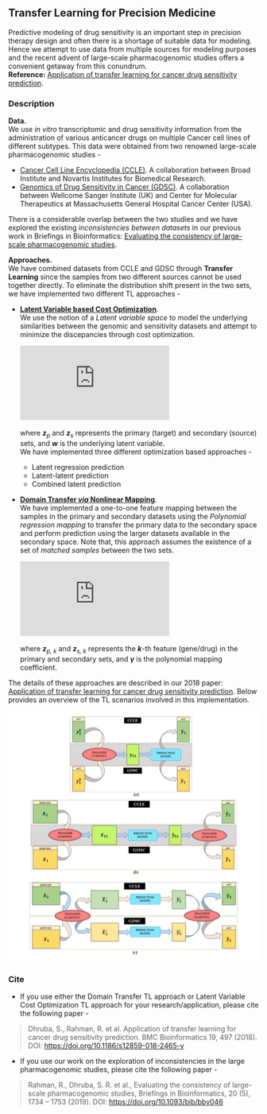 ## Transfer Learning for Precision Medicine  
Predictive modeling of drug sensitivity is an important step in precision therapy design and often there is a shortage of suitable data for modeling. Hence we attempt to use data from multiple sources for modeling purposes and the recent advent of large-scale pharmacogenomic studies offers a convenient getaway from this conundrum.  
**Reference:** [Application of transfer learning for cancer drug sensitivity prediction](https://bmcbioinformatics.biomedcentral.com/articles/10.1186/s12859-018-2465-y). 

### Description
**Data.**  
We use *in vitro* transcriptomic and drug sensitivity information from the administration of various anticancer drugs on multiple Cancer cell lines of different subtypes. This data were obtained from two renowned large-scale pharmacogenomic studies - 
   * [Cancer Cell Line Encyclopedia (CCLE)](https://portals.broadinstitute.org/ccle/about/). A collaboration between Broad Institute and Novartis Institutes for Biomedical Research.
   * [Genomics of Drug Sensitivity in Cancer (GDSC)](https://www.cancerrxgene.org/about). A collaboration between Wellcome Sanger Institute (UK) and Center for Molecular Therapeutics at Massachusetts General Hospital Cancer Center (USA). 

There is a considerable overlap between the two studies and we have explored the existing *inconsistencies between datasets* in our previous work in Briefings in Bioinformatics: [Evaluating the consistency of large-scale pharmacogenomic studies](https://academic.oup.com/bib/article-abstract/20/5/1734/5034074). 

**Approaches.**  
We have combined datasets from CCLE and GDSC through **Transfer Learning** since the samples from two different sources cannot be used together directly. To eliminate the distribution shift present in the two sets, we have implemented two different TL approaches - 
   * <ins><b>Latent Variable based Cost Optimization</b></ins>.  
     We use the notion of a *Latent variable space* to model the underlying similarities between the genomic and sensitivity datasets and attempt to minimize the discepancies through cost optimization.  
     
     ![lvco_eqn](https://latex.codecogs.com/svg.latex?%5Cinline%20%5Clarge%20%5Cboldsymbol%7Bw%7D%20%3D%20c_0%20&plus;%20c_p%20%5Cboldsymbol%7Bz%7D_p%20&plus;%20c_s%20%5Cboldsymbol%7Bz%7D_s%20&plus;%20%5Cboldsymbol%7B%5Cvarepsilon%7D%2C%20%5Cqquad%20%5Csum_i%20%7Bc_i%7D%20%3D%201)  
     
     where <i><b>z</b><sub>p</sub></i> and <i><b>z</b><sub>s</sub></i> represents the primary (target) and secondary (source) sets, and <i><b>w</b></i> is the underlying latent variable.  
     We have implemented three different optimization based approaches - 
      * Latent regression prediction
      * Latent-latent prediction
      * Combined latent prediction
   * <ins><b>Domain Transfer _via_ Nonlinear Mapping</b></ins>.  
     We have implemented a one-to-one feature mapping between the samples in the primary and secondary datasets using the *Polynomial regression mapping* to transfer the primary data to the secondary space and perform prediction using the larger datasets available in the secondary space. Note that, this approach assumes the existence of a set of *matched samples* between the two sets. 
     
     ![dtnm_eqn](https://latex.codecogs.com/svg.latex?%5Cinline%20%5Clarge%20%5Cboldsymbol%7Bz%7D_%7Bs%2C%20k%7D%20%3D%20%5Cboldsymbol%7B%5Cgamma%7D_%7Bp%7D%5E%7B%28k%29%7D%20%5Cboldsymbol%7Bz%7D_%7Bp%2C%20k%7D%20&plus;%20%5Cboldsymbol%7B%5Cvarepsilon%7D%5E%7B%28k%29%7D)  
     
     where <i><b>z</b><sub>p, k</sub></i> and <i><b>z</b><sub>s, k</sub></i> represents the <i><b>k</b></i>-th feature (gene/drug) in the primary and secondary sets, and <i><b>γ</b></i> is the polynomial mapping coefficient.      

The details of these approaches are described in our 2018 paper: [Application of transfer learning for cancer drug sensitivity prediction](https://bmcbioinformatics.biomedcentral.com/articles/10.1186/s12859-018-2465-y). Below provides an overview of the TL scenarios involved in this implementation. 

![TL_summary](https://github.com/dhruba018/Transfer_Learning_Precision_Medicine/blob/master/TLsummary.jpg)

### Cite
* If you use either the Domain Transfer TL approach or Latent Variable Cost Optimization TL approach for your research/application, please cite the following paper - 
> Dhruba, S., Rahman, R. et al. Application of transfer learning for cancer drug sensitivity prediction. BMC Bioinformatics 19, 497 (2018). 
  DOI: https://doi.org/10.1186/s12859-018-2465-y


* If you use our work on the exploration of inconsistencies in the large pharmacogenomic studies, please cite the following paper - 
> Rahman, R., Dhruba, S. R. et al., Evaluating the consistency of large-scale pharmacogenomic studies, Briefings in Bioinformatics, 20 (5), 1734 – 1753 (2019). 
  DOI: https://doi.org/10.1093/bib/bby046
